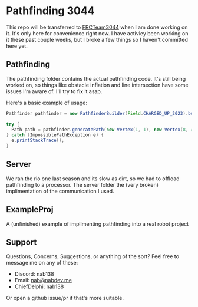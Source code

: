# Pathfinding 3044
This repo will be transferred to [FRCTeam3044](https://github.com/FRCTeam3044) when I am done working on it. It's only here for convenience right now. I have activley been working on it these past couple weeks, but I broke a few things so I haven't committed here yet.

## Pathfinding
The pathfinding folder contains the actual pathfinding code. It's still being worked on, so things like obstacle inflation and line intersection have some issues I'm aware of. I'll try to fix it asap.

Here's a basic example of usage:

```java
Pathfinder pathfinder = new PathfinderBuilder(Field.CHARGED_UP_2023).build();

try {  
  Path path = pathfinder.generatePath(new Vertex(1, 1), new Vertex(8, 4));
} catch (ImpossiblePathException e) {
  e.printStackTrace();
} 
```
## Server
We ran the rio one last season and its slow as dirt, so we had to offload pathfinding to a processor. The server folder the (very broken) implimentation of the communication I used.
## ExampleProj
A (unfinished) example of implimenting pathfinding into a real robot project

## Support
Questions, Concerns, Suggestions, or anything of the sort? Feel free to message me on any of these:

- Discord: nab138
- Email: nab@nabdev.me
- ChiefDelphi: nab138

Or open a github issue/pr if that's more suitable.
